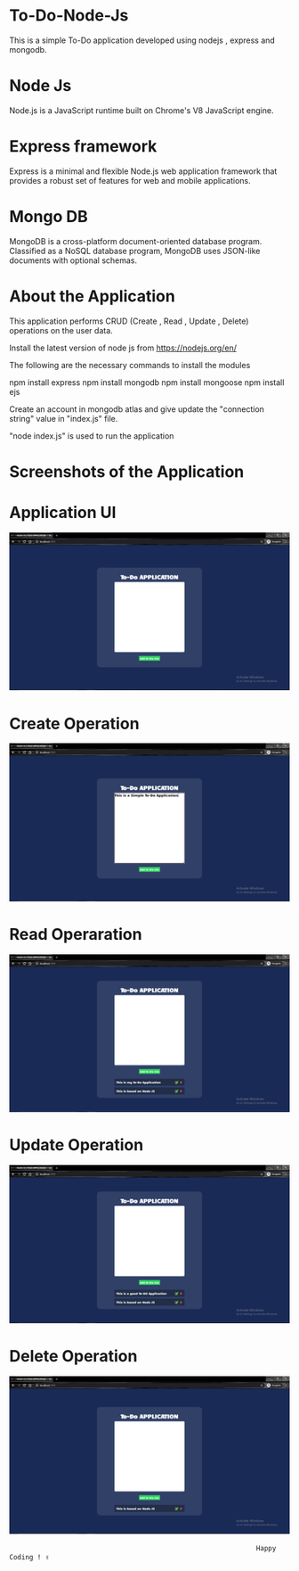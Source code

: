 # To-Do-Node-Js
This is a simple To-Do application developed using nodejs , express and mongodb.
# Node Js
Node.js is a JavaScript runtime built on Chrome's V8 JavaScript engine.
# Express framework
Express is a minimal and flexible Node.js web application framework that provides a robust set of features for web and mobile applications.
# Mongo DB
MongoDB is a cross-platform document-oriented database program. Classified as a NoSQL database program, MongoDB uses JSON-like documents with optional schemas.

# About the Application

This application performs CRUD (Create , Read , Update , Delete) operations on the user data.

Install the latest version of node js from https://nodejs.org/en/

The following are the necessary commands to install the modules

npm install express
npm install mongodb
npm install mongoose
npm install ejs

Create an account in mongodb atlas and give update the "connection string" value in "index.js" file.

"node index.js" is used to run the application

# Screenshots of the Application

# Application UI

<img src="/Screenshots/1%20Application.png">

# Create Operation

<img src="/Screenshots/2%20Create.png">

# Read Operaration

<img src="/Screenshots/3%20Read.png">

# Update Operation

<img src="/Screenshots/4%20Update.png">

# Delete Operation

<img src="/Screenshots/5%20Delete.png">



                                                                  Happy Coding ! ✌
